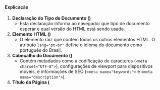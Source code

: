 #### Explicação

1. **Declaração do Tipo de Documento (<!DOCTYPE html>)**
   - Esta declaração informa ao navegador que tipo de documento esperar e qual versão do HTML está sendo usada.
2. **Elemento HTML (<html>)**
   - O elemento raiz que contém todos os outros elementos HTML. O atributo `lang="pt-br"` define o idioma do documento como português do Brasil.
3. **Cabeçalho do Documento (<head>)**
   - Contém metadados como a codificação de caracteres (`<meta charset="UTF-8">`), configurações de viewport para dispositivos móveis, e informações de SEO (`<meta name="keywords">` e `<meta name="description">`).
4. **Título da Página (<title>)**
   - Define o título que será exibido na aba do navegador.
5. **Estilos Embutidos (<style>)**
   - Define estilos CSS diretamente no documento. Aqui, os estilos são aplicados ao elemento `<pre>`.
6. **Corpo do Documento (<body>)**
   - Contém todo o conteúdo visível da página, como títulos, listas e códigos.

#### Exemplos de Metadados

1. **Codificação de Caracteres (`<meta charset="UTF-8">`)**
   - Define a codificação de caracteres usada no documento, garantindo que caracteres especiais sejam exibidos corretamente.
2. **Configurações de Viewport (`<meta name="viewport" content="width=device-width, initial-scale=1.0">`)**
   - Ajusta a escala e o tamanho da página para dispositivos móveis, garantindo uma melhor experiência de visualização em diferentes dispositivos.
3. **Palavras-chave (`<meta name="keywords" content="HTML, tutorial, aprendizado">`)**
   - Define palavras-chave que ajudam os motores de busca a entender o conteúdo da página, melhorando a otimização para motores de busca (SEO).
4. **Descrição (`<meta name="description" content="Tutorial sobre os metadados no HTML.">`)**
   - Fornece uma breve descrição do conteúdo da página, usada por motores de busca para exibir um resumo nos resultados de pesquisa.
5. **Autor (`<meta name="author" content="Seu Nome">`)**
   - Especifica o nome do autor do documento.
6. **Diretrizes para Robôs (`<meta name="robots" content="index, follow">`)**
   - Instrui motores de busca sobre como indexar a página (index) e se devem seguir os links na página (follow).
7. **Compatibilidade com Navegadores (`<meta http-equiv="X-UA-Compatible" content="IE=edge">`)**
   - Garante que o documento seja renderizado usando o modo mais recente disponível no Internet Explorer, garantindo compatibilidade com versões antigas.

------



### Exercícios

1. **Crie a Estrutura Básica de um Documento HTML**
   - Crie um novo documento HTML com a estrutura básica, incluindo `<!DOCTYPE html>`, `<html>`, `<head>`, `<title>`, e `<body>`.
2. **Adicione Metadados**
   - Adicione metadados no `<head>`, incluindo charset, viewport, keywords e description.
3. **Insira um Parágrafo e uma Imagem**
   - Dentro do `<body>`, adicione um parágrafo (`<p>`) com algum texto e uma imagem (`<img src="url-da-imagem" alt="Descrição da imagem">`).
4. **Crie uma Lista Não Ordenada**
   - Adicione uma lista não ordenada (`<ul>`) com três itens (`<li>`).
5. **Estilize um Elemento com CSS**
   - Crie um estilo CSS para o elemento `<pre>` e aplique uma cor de fundo clara, uma borda e arredondamento nos cantos.

